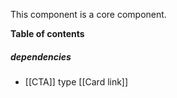 This component is a core component.

<!-- table-of-contents start -->
**Table of contents**
<!-- table-of-contents end -->

##### dependencies
 - [[CTA]] type [[Card link]]
